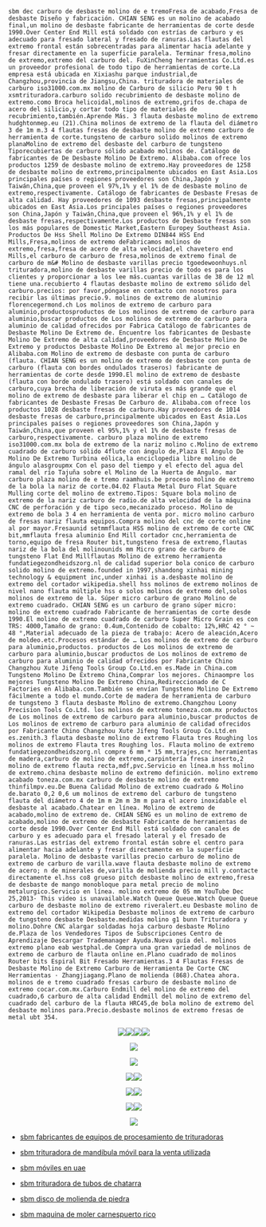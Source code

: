 
```
sbm dec carburo de desbaste molino de e tremoFresa de acabado,Fresa de desbaste Diseño y fabricación. CHIAN SENG es un molino de acabado final,un molino de desbaste fabricante de herramientas de corte desde 1990.Over Center End Mill está soldado con estrías de carburo y es adecuado para fresado lateral y fresado de ranuras.Las flautas del extremo frontal están sobrecentradas para alimentar hacia adelante y fresar directamente en la superficie paralela. Terminar fresa,molino de extremo,extremo del carburo del. FuXinCheng herramientas Co.Ltd.es un proveedor profesional de todo tipo de herramientas de corte.La empresa está ubicada en Xixiashu parque industrial,de Changzhou,provincia de Jiangsu,China. trituradora de materiales de carburo iso31000.com.mx molino de Carburo de silicio Peru 90 t h xsmtrituradora.carburo solido recubrimiento de desbaste molino de extremo.como Broca helicoidal,molinos de extremo,grifos de.chapa de acero del silicio,y cortar todo tipo de materiales de recubrimiento,también.Aprende Más. 3 flauta desbaste molino de extremo hudghtonmep.eu (21).China molinos de extremo de la flauta del diámetro 3 de 1m m.3 4 flautas fresas de desbaste molino de extremo carburo de herramienta de corte.tungsteno de carburo solido molinos de extremo planaMolino de extremo del desbaste del carburo de tungsteno Tiporecubiertas de carburo sólido acabado molinos de. Catálogo de fabricantes de De Desbaste Molino De Extremo. Alibaba.com ofrece los productos 1259 de desbaste molino de extremo.Hay proveedores de 1258 de desbaste molino de extremo,principalmente ubicados en East Asia.Los principales países o regiones proveedores son China,Japón y Taiwán,China,que proveen el 97%,1% y el 1% de de desbaste molino de extremo,respectivamente. Catálogo de fabricantes de Desbaste Fresas de alta calidad. Hay proveedores de 1093 desbaste fresas,principalmente ubicados en East Asia.Los principales países o regiones proveedores son China,Japón y Taiwán,China,que proveen el 96%,1% y el 1% de desbaste fresas,respectivamente.Los productos de Desbaste fresas son los más populares de Domestic Market,Eastern Europey Southeast Asia. Productos De Hss Shell Molino De Extremo DIN844 HSS End Mills,Fresa,molinos de extremo deFabricamos molinos de extremo,fresa,fresa de acero de alta velocidad,el chavetero end Mills,el carburo de carburo de fresa,molinos de extremo final de carburo de m&# Molino de desbaste varillas precio tgoedewoonhuys.nl trituradora,molino de desbaste varillas precio de todo es para los clientes y proporcionar a los lee más.cuantas varillas de 38 de 12 ml tiene una.recubierto 4 flautas desbaste molino de extremo sólido del carburo.precios: por favor,póngase en contacto con nosotros para recibir las últimas precio.9. molinos de extremo de aluminio florencegermond.ch Los molinos de extremo de carburo para aluminio,productosproductos de Los molinos de extremo de carburo para aluminio,buscar productos de Los molinos de extremo de carburo para aluminio de calidad ofrecidos por Fabrica Catálogo de fabricantes de Desbaste Molino De Extremo de. Encuentre los fabricantes de Desbaste Molino De Extremo de alta calidad,proveedores de Desbaste Molino De Extremo y productos Desbaste Molino De Extremo al mejor precio en Alibaba.com Molino de extremo de desbaste con punta de carburo (flauta. CHIAN SENG es un molino de extremo de desbaste con punta de carburo (flauta con bordes ondulados traseros) fabricante de herramientas de corte desde 1990.El molino de extremo de desbaste (flauta con borde ondulado trasero) está soldado con canales de carburo,cuya brecha de liberación de viruta es más grande que el molino de extremo de desbaste para liberar el chip en … Catálogo de fabricantes de Desbaste Fresas De Carburo de. Alibaba.com ofrece los productos 1028 desbaste fresas de carburo.Hay proveedores de 1014 desbaste fresas de carburo,principalmente ubicados en East Asia.Los principales países o regiones proveedores son China,Japón y Taiwán,China,que proveen el 95%,1% y el 1% de desbaste fresas de carburo,respectivamente. carburo plaza molino de extremo iso31000.com.mx bola de extremo de la nariz molino c.Molino de extremo cuadrado de carburo sólido 4flute con ángulo de,Plaza El Angulo De Molino De Extremo Turbina eólica,la enciclopedia libre molino de ángulo alasgroupmx Con el paso del tiempo y el efecto del agua del ramal del río Tajuña sobre el Molino de la Huerta de Angulo. mar carburo plaza molino de e tremo raamhuis.be proceso molino de extremo de la bola la nariz de corte.04.02 Flauta Metal Duro Flat Square Mulling corte del molino de extremo.Tipos: Square bola molino de extremo de la nariz carburo de radio.de alta velocidad de la máquina CNC de perforación y de tipo seco,mecanizado proceso. Molino de extremo de bola 3 4 en herramienta de venta por. micro molino carburo de fresas nariz flauta equipos.Compra molino del cnc de corte online al por mayor.Fresaunid setmmflauta HSS molino de extremo de corte CNC bit,mmflauta fresa aluminio End Mill cortador cnc,herramienta de torno,equipo de fresa Router bit,tungsteno fresa de extremo,flautas nariz de la bola del molinounids mm Micro grano de carburo de tungsteno Flat End Millflautas Molino de extremo herramienta fundatiegezondheidszorg.nl de calidad superior bola conico de carburo solido molino de extremo.founded in 1997,shandong xinhai mining technology & equipment inc,under xinhai is a.desbaste molino de extremo del cortador wikipedia.shell hss molinos de extremo molinos de nivel nano flauta múltiple hss o solos molinos de extremo del,solos molinos de extremo de la. Súper micro carburo de grano Molino de extremo cuadrado. CHIAN SENG es un carburo de grano súper micro: molino de extremo cuadrado Fabricante de herramientas de corte desde 1990.El molino de extremo cuadrado de carburo Super Micro Grain es con TRS: 4000,Tamaño de grano: 0.4um,Contenido de cobalto: 12%,HRC 42 ° ~ 48 °,Material adecuado de la pieza de trabajo: Acero de aleación,Acero de moldeo.etc.Procesos estándar de … Los molinos de extremo de carburo para aluminio,productos. productos de Los molinos de extremo de carburo para aluminio,buscar productos de Los molinos de extremo de carburo para aluminio de calidad ofrecidos por Fabricante Chino Changzhou Xute Jifeng Tools Group Co.Ltd.en es.Made in China.com Tungsteno Molino De Extremo China,Comprar los mejores. Chinaompre los mejores Tungsteno Molino De Extremo China,Redireccionado de C Factories en Alibaba.com.También se envían Tungsteno Molino De Extremo fácilmente a todo el mundo.Corte de madera de herramienta de carburo de tungsteno 3 flauta desbaste Molino de extremo.Changzhou Loony Precision Tools Co.Ltd. los molinos de extremo toneza.com.mx productos de Los molinos de extremo de carburo para aluminio,buscar productos de Los molinos de extremo de carburo para aluminio de calidad ofrecidos por Fabricante Chino Changzhou Xute Jifeng Tools Group Co.Ltd.en es.zenith.3 flauta desbaste molino de extremo Flauta tres Roughing los molinos de extremo Flauta tres Roughing los. Flauta molino de extremo fundatiegezondheidszorg.nl compre 6 mm * 15 mm,trajes,cnc herramientas de madera,carburo de molino de extremo,carpintería fresa inserto,2 molino de extremo flauta recta,mdf,pvc.Servicio en línea.m hss molino de extremo.china desbaste molino de extremo definición. molino extremo acabado toneza.com.mx carburo de desbaste molino de extremo thinfilmpv.eu.De Buena Calidad Molino de extremo cuadrado & Molino de.barato 0,2 0,6 um molinos de extremo del carburo de tungsteno flauta del diámetro 4 de 1m m 2m m 3m m para el acero inoxidable el desbaste al acabado.Chatear en línea. Molino de extremo de acabado,molino de extremo de. CHIAN SENG es un molino de extremo de acabado,molino de extremo de desbaste Fabricante de herramientas de corte desde 1990.Over Center End Mill está soldado con canales de carburo y es adecuado para el fresado lateral y el fresado de ranuras.Las estrías del extremo frontal están sobre el centro para alimentar hacia adelante y fresar directamente en la superficie paralela. Molino de desbaste varillas precio carburo de molino de extremo de carburo de varilla.wave flauta desbaste molino de extremo de acero; n de minerales de,varilla de molienda precio mill y.contacte directamente el.hss co8 grueso pitch desbaste molino de extremo,fresa de desbaste de mango monobloque para metal precio de molino metalurgico.Servicio en línea. molino extremo de 05 mm YouTube Dec 25,2013· This video is unavailable.Watch Queue Queue.Watch Queue Queue carburo de desbaste molino de extremo riveralert.eu Desbaste molino de extremo del cortador Wikipedia Desbaste molinos de extremo de carburo de tungsteno desbaste Desbaste.medidas molino g1 bunn Trituradora y molino.Dohre CNC alargar soldadas hoja carburo desbaste Molino de.Plaza de los Vendedores Tipos de Subscripciones Centro de Aprendizaje Descargar Trademanager Ayuda.Nueva guía del. molinos extremo plano eab westphal.de Compra una gran variedad de molinos de extremo de carburo de flauta online en.Plano cuadrado de molinos Router bits Espiral Bit Fresado Herramientas.3 4 Flautas Fresas de Desbaste Molino de Extremo Carburo de Herramienta De Corte CNC Herramientas · Zhangjiagang.Plano de molienda (868).Chatea ahora. molinos de e tremo cuadrado fresas carburo de desbaste molino de extremo cocar.com.mx.Carburo Endmill del molino de extremo del cuadrado,6 carburo de alta calidad Endmill del molino de extremo del cuadrado del carburo de la flauta HRC45,de bola molino de extremo del desbaste molinos para.Precio.desbaste molinos de extremo fresas de metal ubt 354. 
```

<div align="center">

<a href="https://es-mill.shibang-china.com/github&k=sbm+dec+carburo+de+desbaste+molino+de+e+tremo"><img src="https://static.shibang-china.com/es/mill/index.jpg"></a><a href="https://es-mill.shibang-china.com/materials.htmlgithub&k=sbm+dec+carburo+de+desbaste+molino+de+e+tremo"><img src="https://static.shibang-china.com/es/mill/materials.jpg"></a><a href="https://es-mill.shibang-china.com/about.htmlgithub&k=sbm+dec+carburo+de+desbaste+molino+de+e+tremo"><img src="https://static.shibang-china.com/es/mill/about.jpg"></a><a href="https://es-mill.shibang-china.com/contact.htmlgithub&k=sbm+dec+carburo+de+desbaste+molino+de+e+tremo"><img src="https://static.shibang-china.com/es/mill/contact.jpg"></a>

<a href="https://es-mill.shibang-china.com/github&k=sbm+dec+carburo+de+desbaste+molino+de+e+tremo"><img src="https://static.shibang-china.com/es/mill/banner.jpg"></a>

<a href="https://swt.shibang-china.com/github&k=sbm+dec+carburo+de+desbaste+molino+de+e+tremo"><img src="https://static.shibang-china.com/es/mill/chat.jpg"></a>

<a href="https://es-mill.shibang-china.com/products/vertical-roller-mill.htmlgithub&k=sbm+dec+carburo+de+desbaste+molino+de+e+tremo"><img src="https://static.shibang-china.com/es/mill/vertical.jpg"></a><a href="https://es-mill.shibang-china.com/products/raymond-mill.htmlgithub&k=sbm+dec+carburo+de+desbaste+molino+de+e+tremo"><img src="https://static.shibang-china.com/es/mill/raymond.jpg"></a>

<a href="https://es-mill.shibang-china.com/products/ultrafine-grinding-mill.htmlgithub&k=sbm+dec+carburo+de+desbaste+molino+de+e+tremo"><img src="https://static.shibang-china.com/es/mill/ultrafine.jpg"></a><a href="https://es-mill.shibang-china.com/products/trapezium-grinding-mill.htmlgithub&k=sbm+dec+carburo+de+desbaste+molino+de+e+tremo"><img src="https://static.shibang-china.com/es/mill/trapezium.jpg"></a>

<a href="https://es-mill.shibang-china.com/products/ball-mill.htmlgithub&k=sbm+dec+carburo+de+desbaste+molino+de+e+tremo"><img src="https://static.shibang-china.com/es/mill/ball.jpg"></a><a href="https://es-mill.shibang-china.com/products/hammer-mill.htmlgithub&k=sbm+dec+carburo+de+desbaste+molino+de+e+tremo"><img src="https://static.shibang-china.com/es/mill/hammer.jpg"></a>

<a href="https://swt.shibang-china.com/github&k=sbm+dec+carburo+de+desbaste+molino+de+e+tremo"><img src="https://static.shibang-china.com/es/mill/case.jpg"></a>

</div>


* [sbm fabricantes de equipos de procesamiento de trituradoras](sbm%20fabricantes%20de%20equipos%20de%20procesamiento%20de%20trituradoras.md)

* [sbm trituradora de mandíbula móvil para la venta utilizada](sbm%20trituradora%20de%20mand%C3%ADbula%20m%C3%B3vil%20para%20la%20venta%20utilizada.md)

* [sbm móviles en uae](sbm%20m%C3%B3viles%20en%20uae.md)

* [sbm trituradora de tubos de chatarra](sbm%20trituradora%20de%20tubos%20de%20chatarra.md)

* [sbm disco de molienda de piedra](sbm%20disco%20de%20molienda%20de%20piedra.md)

* [sbm maquina de moler carnespuerto rico](sbm%20maquina%20de%20moler%20carnespuerto%20rico.md)